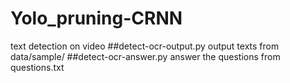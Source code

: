 # Yolo_pruning-CRNN
 text detection on video
 ##detect-ocr-output.py
  output texts from data/sample/
 ##detect-ocr-answer.py
  answer the questions from questions.txt

